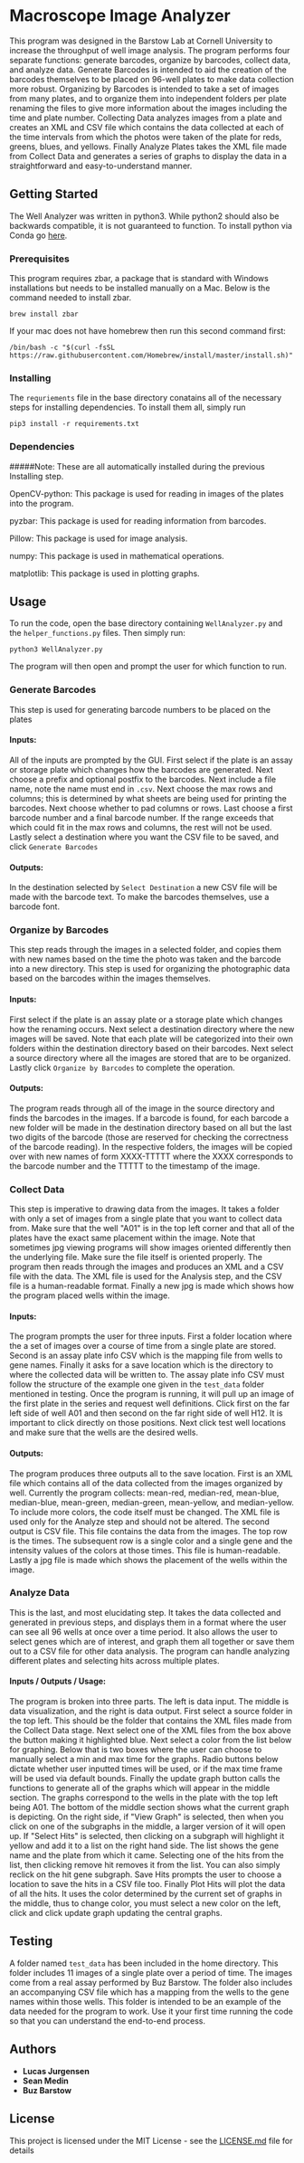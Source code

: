 # Macroscope Image Analyzer

This program was designed in the Barstow Lab at Cornell University to increase the throughput of well image analysis. The program performs four separate functions: generate barcodes, organize by barcodes, collect data, and analyze data. Generate Barcodes is intended to aid the creation of the barcodes themselves to be placed on 96-well plates to make data collection more robust. Organizing by Barcodes is intended to take a set of images from many plates, and to organize them into independent folders per plate renaming the files to give more information about the images including the time and plate number. Collecting Data analyzes images from a plate and creates an XML and CSV file which contains the data collected at each of the time intervals from which the photos were taken of the plate for reds, greens, blues, and yellows. Finally Analyze Plates takes the XML file made from Collect Data and generates a series of graphs to display the data in a straightforward and easy-to-understand manner.

## Getting Started

The Well Analyzer was written in python3. While python2 should also be backwards compatible, it is not guaranteed to function. To install python via Conda go [here](https://docs.conda.io/projects/conda/en/latest/user-guide/install/index.html).

### Prerequisites

This program requires zbar, a package that is standard with Windows installations but needs to be installed manually on a Mac. Below is the command needed to install zbar.

```
brew install zbar
```

 If your mac does not have homebrew then run this second command first:

```
/bin/bash -c "$(curl -fsSL https://raw.githubusercontent.com/Homebrew/install/master/install.sh)"
```

### Installing

The ```requriements``` file in the base directory conatains all of the necessary steps for installing dependencies. To install them all, simply run

```
pip3 install -r requirements.txt
```

### Dependencies

#####Note: These are all automatically installed during the previous Installing step.

OpenCV-python: This package is used for reading in images of the plates into the program.

pyzbar: This package is used for reading information from barcodes.

Pillow: This package is used for image analysis.

numpy: This package is used in mathematical operations.

matplotlib: This package is used in plotting graphs.

## Usage

To run the code, open the base directory containing ```WellAnalyzer.py``` and the ```helper_functions.py``` files. Then simply run:

```python3 WellAnalyzer.py```

The program will then open and prompt the user for which function to run. 

### Generate Barcodes

This step is used for generating barcode numbers to be placed on the plates

#### Inputs:

All of the inputs are prompted by the GUI. First select if the plate is an assay or storage plate which changes how the barcodes are generated. Next choose a prefix and optional postfix to the barcodes. Next include a file name, note the name must end in ```.csv```. Next choose the max rows and columns; this is determined by what sheets are being used for printing the barcodes. Next choose whether to pad columns or rows. Last choose a first barcode number and a final barcode number. If the range exceeds that which could fit in the max rows and columns, the rest will not be used. Lastly select a destination where you want the CSV file to be saved, and click ```Generate Barcodes```

#### Outputs:

In the destination selected by ```Select Destination``` a new CSV file will be made with the barcode text. To make the barcodes themselves, use a barcode font.

### Organize by Barcodes

This step reads through the images in a selected folder, and copies them with new names based on the time the photo was taken and the barcode into a new directory. This step is used for organizing the photographic data based on the barcodes within the images themselves.

#### Inputs:

First select if the plate is an assay plate or a storage plate which changes how the renaming occurs. Next select a destination directory where the new images will be saved. Note that each plate will be categorized into their own folders within the destination directory based on their barcodes. Next select a source directory where all the images are stored that are to be organized. Lastly click ```Organize by Barcodes``` to complete the operation.

#### Outputs:

The program reads through all of the image in the source directory and finds the barcodes in the images. If a barcode is found, for each barcode a new folder will be made in the destination directory based on all but the last two digits of the barcode (those are reserved for checking the correctness of the barcode reading). In the respective folders, the images will be copied over with new names of form XXXX-TTTTT where the XXXX corresponds to the barcode number and the TTTTT to the timestamp of the image. 

### Collect Data

This step is imperative to drawing data from the images. It takes a folder with only a set of images from a single plate that you want to collect data from. Make sure that the well "A01" is in the top left corner and that all of the plates have the exact same placement within the image. Note that sometimes jpg viewing programs will show images oriented differently then the underlying file. Make sure the file itself is oriented properly. The program then reads through the images and produces an XML and a CSV file with the data. The XML file is used for the Analysis step, and the CSV file is a human-readable format. Finally a new jpg is made which shows how the program placed wells within the image.

#### Inputs:

The program prompts the user for three inputs. First a folder location where the a set of images over a course of time from a single plate are stored. Second is an assay plate info CSV which is the mapping file from wells to gene names. Finally it asks for a save location which is the directory to where the collected data will be written to. The assay plate info CSV must follow the structure of the example one given in the ```test_data``` folder mentioned in testing. Once the program is running, it will pull up an image of the first plate in the series and request well definitions. Click first on the far left side of well A01 and then second on the far right side of well H12. It is important to click directly on those positions. Next click test well locations and make sure that the wells are the desired wells. 


#### Outputs:

The program produces three outputs all to the save location. First is an XML file which contains all of the data collected from the images organized by well. Currently the program collects: mean-red, median-red, mean-blue, median-blue, mean-green, median-green, mean-yellow, and median-yellow.  To include more colors, the code itself must be changed. The XML file is used only for the Analyze step and should not be altered. The second output is  CSV file. This file contains the data from the images. The top row is the times. The subsequent row is a single color and a single gene and the intensity values of the colors at those times. This file is human-readable. Lastly a jpg file is made which shows the placement of the wells within the image.


### Analyze Data

This is the last, and most elucidating step. It takes the data collected and generated in previous steps, and displays them in a format where the user can see all 96 wells at once over a time period. It also allows the user to select genes which are of interest, and graph them all together or save them out to a CSV file for other data analysis. The program can handle analyzing different plates and selecting hits across multiple plates.

#### Inputs / Outputs / Usage:

The program is broken into three parts. The left is data input. The middle is data visualization, and the right is data output. First select a source folder in the top left. This should be the folder that contains the XML files made from the Collect Data stage. Next select one of the XML files from the box above the button making it highlighted blue. Next select a color from the list below for graphing. Below that is two boxes where the user can choose to manually select a min and max time for the graphs. Radio buttons below dictate whether user inputted times will be used, or if the max time frame will be used via default bounds. Finally the update graph button calls the functions to generate all of the graphs which will appear in the middle section. The graphs correspond to the wells in the plate with the top left being A01. The bottom of the middle section shows what the current graph is depicting. On the right side, if "View Graph" is selected, then when you click on one of the subgraphs in the middle, a larger version of it will open up. If "Select Hits" is selected, then clicking on a subgraph will highlight it yellow and add it to a list on the right hand side. The list shows the gene name and the plate from which it came. Selecting one of the hits from the list, then clicking remove hit removes it from the list. You can also simply reclick on the hit gene subgraph. Save Hits prompts the user to choose a location to save the hits in a CSV file too. Finally Plot Hits will plot the data of all the hits. It uses the color determined by the current set of graphs in the middle, thus to change color, you must select a new color on the left, click and click update graph updating the central graphs.

## Testing

A folder named ```test_data``` has been included in the home directory. This folder includes 11 images of a single plate over a period of time. The images come from a real assay performed by Buz Barstow. The folder also includes an accompanying CSV file which has a mapping from the wells to the gene names within those wells. This folder is intended to be an example of the data needed for the program to work. Use it your first time running the code so that you can understand the end-to-end process.


## Authors

* **Lucas Jurgensen**
* **Sean Medin**
* **Buz Barstow**

## License

This project is licensed under the MIT License - see the [LICENSE.md](LICENSE.md) file for details




